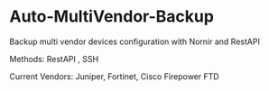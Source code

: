 # Auto-MultiVendor-Backup
Backup multi vendor devices configuration with Nornir and RestAPI

Methods:
RestAPI , SSH

Current Vendors:
Juniper,
Fortinet,
Cisco Firepower FTD

